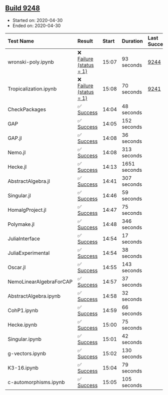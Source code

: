 ## [Build 9248](https://oscarci.mathematik.uni-kl.de/job/oscar/9248/)

* Started on: 2020-04-30
* Ended on: 2020-04-30

| Test Name    | Result | Start | Duration | Last Success | First Failure |
|:-------------|:-------|:------|:---------|:-------------|:--------------|
| wronski-poly.ipynb | ❌ [Failure (status = 1)](https://oscarci.mathematik.uni-kl.de/job/oscar/9248/artifact/logs/build-9248/wronski-poly.ipynb.log) | 15:07 | 93 seconds | [9244](https://oscarci.mathematik.uni-kl.de/job/oscar/9244/) | [9245](https://oscarci.mathematik.uni-kl.de/job/oscar/9245/) |
| Tropicalization.ipynb | ❌ [Failure (status = 1)](https://oscarci.mathematik.uni-kl.de/job/oscar/9248/artifact/logs/build-9248/Tropicalization.ipynb.log) | 15:08 | 70 seconds | [9241](https://oscarci.mathematik.uni-kl.de/job/oscar/9241/) | [9242](https://oscarci.mathematik.uni-kl.de/job/oscar/9242/) |
| CheckPackages | ✅ [Success](https://oscarci.mathematik.uni-kl.de/job/oscar/9248/artifact/logs/build-9248/CheckPackages.log) | 14:04 | 48 seconds |  |  |
| GAP | ✅ [Success](https://oscarci.mathematik.uni-kl.de/job/oscar/9248/artifact/logs/build-9248/GAP.log) | 14:05 | 152 seconds |  |  |
| GAP.jl | ✅ [Success](https://oscarci.mathematik.uni-kl.de/job/oscar/9248/artifact/logs/build-9248/GAP.jl.log) | 14:08 | 36 seconds |  |  |
| Nemo.jl | ✅ [Success](https://oscarci.mathematik.uni-kl.de/job/oscar/9248/artifact/logs/build-9248/Nemo.jl.log) | 14:08 | 313 seconds |  |  |
| Hecke.jl | ✅ [Success](https://oscarci.mathematik.uni-kl.de/job/oscar/9248/artifact/logs/build-9248/Hecke.jl.log) | 14:13 | 1651 seconds |  |  |
| AbstractAlgebra.jl | ✅ [Success](https://oscarci.mathematik.uni-kl.de/job/oscar/9248/artifact/logs/build-9248/AbstractAlgebra.jl.log) | 14:41 | 307 seconds |  |  |
| Singular.jl | ✅ [Success](https://oscarci.mathematik.uni-kl.de/job/oscar/9248/artifact/logs/build-9248/Singular.jl.log) | 14:46 | 59 seconds |  |  |
| HomalgProject.jl | ✅ [Success](https://oscarci.mathematik.uni-kl.de/job/oscar/9248/artifact/logs/build-9248/HomalgProject.jl.log) | 14:47 | 75 seconds |  |  |
| Polymake.jl | ✅ [Success](https://oscarci.mathematik.uni-kl.de/job/oscar/9248/artifact/logs/build-9248/Polymake.jl.log) | 14:48 | 346 seconds |  |  |
| JuliaInterface | ✅ [Success](https://oscarci.mathematik.uni-kl.de/job/oscar/9248/artifact/logs/build-9248/JuliaInterface.log) | 14:54 | 17 seconds |  |  |
| JuliaExperimental | ✅ [Success](https://oscarci.mathematik.uni-kl.de/job/oscar/9248/artifact/logs/build-9248/JuliaExperimental.log) | 14:54 | 38 seconds |  |  |
| Oscar.jl | ✅ [Success](https://oscarci.mathematik.uni-kl.de/job/oscar/9248/artifact/logs/build-9248/Oscar.jl.log) | 14:55 | 143 seconds |  |  |
| NemoLinearAlgebraForCAP | ✅ [Success](https://oscarci.mathematik.uni-kl.de/job/oscar/9248/artifact/logs/build-9248/NemoLinearAlgebraForCAP.log) | 14:57 | 37 seconds |  |  |
| AbstractAlgebra.ipynb | ✅ [Success](https://oscarci.mathematik.uni-kl.de/job/oscar/9248/artifact/logs/build-9248/AbstractAlgebra.ipynb.log) | 14:58 | 32 seconds |  |  |
| CohP1.ipynb | ✅ [Success](https://oscarci.mathematik.uni-kl.de/job/oscar/9248/artifact/logs/build-9248/CohP1.ipynb.log) | 14:59 | 66 seconds |  |  |
| Hecke.ipynb | ✅ [Success](https://oscarci.mathematik.uni-kl.de/job/oscar/9248/artifact/logs/build-9248/Hecke.ipynb.log) | 15:00 | 75 seconds |  |  |
| Singular.ipynb | ✅ [Success](https://oscarci.mathematik.uni-kl.de/job/oscar/9248/artifact/logs/build-9248/Singular.ipynb.log) | 15:01 | 42 seconds |  |  |
| g-vectors.ipynb | ✅ [Success](https://oscarci.mathematik.uni-kl.de/job/oscar/9248/artifact/logs/build-9248/g-vectors.ipynb.log) | 15:02 | 130 seconds |  |  |
| K3-16.ipynb | ✅ [Success](https://oscarci.mathematik.uni-kl.de/job/oscar/9248/artifact/logs/build-9248/K3-16.ipynb.log) | 15:04 | 79 seconds |  |  |
| c-automorphisms.ipynb | ✅ [Success](https://oscarci.mathematik.uni-kl.de/job/oscar/9248/artifact/logs/build-9248/c-automorphisms.ipynb.log) | 15:05 | 105 seconds |  |  |
